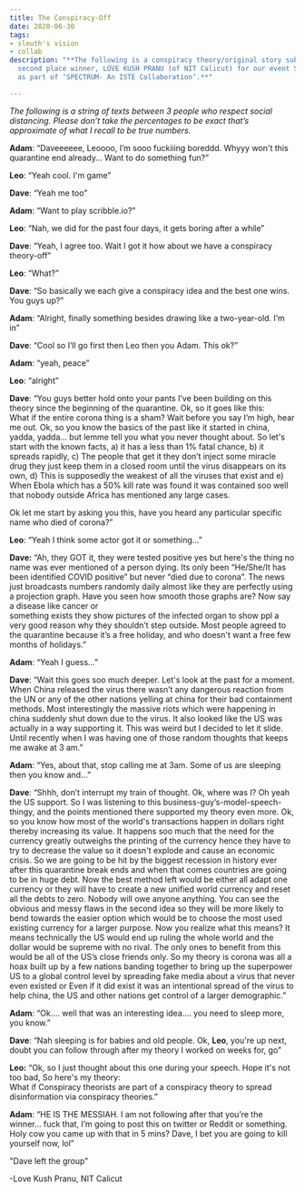 ```yaml
---
title: The Conspiracy-Off
date: 2020-06-30
tags:
- sleuth's vision
- collab
description: "**The following is a conspiracy theory/original story submitted by the
  second place winner, LOVE KUSH PRANU (of NIT Calicut) for our event SLEUTH’S VISION,
  as part of ‘SPECTRUM- An ISTE Collaboration’.**"

---
```

_The following is a string of texts between 3 people who respect social distancing. Please don’t take the percentages to be exact that’s approximate of what I recall to be true numbers._

**Adam**: “Daveeeeee, Leoooo, I’m sooo fuckiiing boreddd. Whyyy won't this quarantine end already… Want to do something fun?”

**Leo**: “Yeah cool. I'm game”

**Dave**: “Yeah me too”

**Adam**: “Want to play scribble.io?”

**Leo**: “Nah, we did for the past four days, it gets boring after a while”

**Dave**: “Yeah, I agree too. Wait I got it how about we have a conspiracy theory-off”

**Leo**: “What?”

**Dave**: “So basically we each give a conspiracy idea and the best one wins. You guys up?”

**Adam**: “Alright, finally something besides drawing like a two-year-old. I’m in”

**Dave**: “Cool so I’ll go first then Leo then you Adam. This ok?”

**Adam**: “yeah, peace”

**Leo**: “alright”

**Dave**: “You guys better hold onto your pants I’ve been building on this theory since the beginning of the quarantine. Ok, so it goes like this:  
What if the entire corona thing is a sham? Wait before you say I’m high, hear me out. Ok, so you know the basics of the past like it started in china, yadda, yadda… but lemme tell you what you never thought about. So let's start with the known facts, a) it has a less than 1% fatal chance, b) it spreads rapidly, c) The people that get it they don’t inject some miracle drug they just keep them in a closed room until the virus disappears on its own, d) This is supposedly the weakest of all the viruses that exist and e) When Ebola which has a 50% kill rate was found it was contained soo well that nobody outside Africa has mentioned any large cases.

Ok let me start by asking you this, have you heard any particular specific name who died of corona?”

**Leo**: “Yeah I think some actor got it or something…”

**Dave:** “Ah, they GOT it, they were tested positive yes but here's the thing no name was ever mentioned of a person dying. Its only been “He/She/It has been identified COVID positive” but never “died due to corona”. The news just broadcasts numbers randomly daily almost like they are perfectly using a projection graph. Have you seen how smooth those graphs are? Now say a disease like cancer or  
something exists they show pictures of the infected organ to show ppl a very good reason why they shouldn’t step outside. Most people agreed to the quarantine because it’s a free holiday, and who doesn't want a free few months of holidays.”

**Adam**: “Yeah I guess…”

**Dave**: “Wait this goes soo much deeper. Let's look at the past for a moment. When China released the virus there wasn’t any dangerous reaction from the UN or any of the other nations yelling at china for their bad containment methods. Most interestingly the massive riots which were happening in china suddenly shut down due to the virus. It also looked like the US was actually in a way supporting it. This was weird but I decided to let it slide. Until recently when I was having one of those random thoughts that keeps me awake at 3 am.”

**Adam**: “Yes, about that, stop calling me at 3am. Some of us are sleeping then you know and…”

**Dave**: “Shhh, don’t interrupt my train of thought. Ok, where was I? Oh yeah the US support. So I was listening to this business-guy’s-model-speech-thingy, and the points mentioned there supported my theory even more. Ok, so you know how most of the world's transactions happen in dollars right thereby increasing its value. It happens soo much that the need for the currency greatly outweighs the printing of the currency hence they have to try to decrease the value so it doesn't explode and cause an economic crisis. So we are going to be hit by the biggest recession in history ever after this quarantine break ends and when that comes countries are going to be in huge debt. Now the best method left would be either all adapt one currency or they will have to create a new unified world currency and reset all the debts to zero. Nobody will owe anyone anything. You can see the obvious and messy flaws in the second idea so they will be more likely to bend towards the easier option which would be to choose the most used existing currency for a larger purpose. Now you realize what this means? It means technically the US would end up ruling the whole world and the dollar would be supreme with no rival. The only ones to benefit from this would be all of the US’s close friends only. So my theory is corona was all a hoax built up by a few nations banding together to bring up the superpower US to a global control level by spreading fake media about a virus that never even existed or Even if it did exist it was an intentional spread of the virus to help china, the US and other nations get control of a larger demographic.”

**Adam**: “Ok…. well that was an interesting idea…. you need to sleep more, you know.”

**Dave**: “Nah sleeping is for babies and old people. Ok, **Leo**, you're up next, doubt you can follow through after my theory I worked on weeks for, go”

**Leo:** “Ok, so I just thought about this one during your speech. Hope it's not too bad, So here's my theory:  
What if Conspiracy theorists are part of a conspiracy theory to spread disinformation via conspiracy theories.”

**Adam**: “HE IS THE MESSIAH. I am not following after that you’re the winner… fuck that, I’m going to post this on twitter or Reddit or something. Holy cow you came up with that in 5 mins? Dave, I bet you are going to kill yourself now, lol”

"Dave left the group"

\-Love Kush Pranu, NIT Calicut